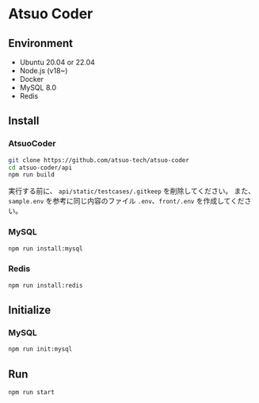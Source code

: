 # Atsuo Coder

## Environment

- Ubuntu 20.04 or 22.04
- Node.js (v18~)
- Docker
- MySQL 8.0
- Redis

## Install

### AtsuoCoder

```sh
git clone https://github.com/atsuo-tech/atsuo-coder
cd atsuo-coder/api
npm run build
```

実行する前に、 `api/static/testcases/.gitkeep` を削除してください。
また、 `sample.env` を参考に同じ内容のファイル `.env`、`front/.env` を作成してください。

### MySQL

```sh
npm run install:mysql
```

### Redis

```sh
npm run install:redis
```

## Initialize

### MySQL

```sh
npm run init:mysql
```

## Run

```sh
npm run start
```
